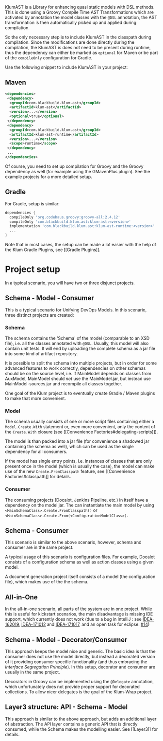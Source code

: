 KlumAST is a Library for enhancing quasi static models with DSL methods. This is done using a Groovy Compile Time AST 
Transformations which are activated by annotation the model classes with the `@DSL` annotation, the AST transformation
 is then automatically picked up and applied during compilation.
 
So the only necessary step is to include KlumAST in the classpath during compilation. Since the modifications are
done directly during the compilation, the KlumAST is does not need to be present during runtime, thus the dependency
can either be marked as `optional` for Maven or be part of the `compileOnly` configuration for Gradle.

Use the following snippet to include KlumAST in your project:
 
## Maven
```xml
<dependencies>
 <dependency>
  <groupId>com.blackbuild.klum.ast</groupId>
  <artifactId>klum-ast</artifactId>
  <version>...</version>
  <optional>true</optional>
 </dependency>
 <dependency>
  <groupId>com.blackbuild.klum.ast</groupId>
  <artifactId>klum-ast-runtime</artifactId>
  <version>...</version>
  <scope>runtime</scope>
 </dependency>
 ...
</dependencies>
```

Of course, you need to set up compilation for Groovy and the Groovy dependency as well (for example using the GMavenPlus
plugin). See the example projects for a more detailed setup.


## Gradle
For Gradle, setup is similar:  

```groovy
dependencies {
  compileOnly 'org.codehaus.groovy:groovy-all:2.4.12'
  compileOnly 'com.blackbuild.klum.ast:klum-ast:<version>'
  implementation 'com.blackbuild.klum.ast:klum-ast-runtime:<version>'
  ...
}
```
Note that in most cases, the setup can be made a lot easier with the help of the Klum Gradle Plugins, see [[Gradle Plugins]].

# Project setup

In a typical scenario, you will have two or three disjunct projects.

## Schema - Model - Consumer

This is a typical scenario for Unifying DevOps Models. In this scenario, three distinct projects are created:

### Schema

The schema contains the 'Schema' of the model (comparable to an XSD file), i.e. all the classes annotated with `@DSL`.
Usually, this model will also contain unit tests. It will end by uploading the complete schema as a jar file into some
kind of artifact repository.

It is possible to split the schema into multiple projects, but in order for some advanced features to work correctly,
dependencies on other schemas should be on the source level, i.e. if MainModel depends on classes from AuxModel, MainModel 
should _not_ use the MainModel.jar, but instead use MainModel-sources.jar and recompile all classes together.

One goal of the Klum project is to eventually create Gradle / Maven plugins to make that more convenient.


### Model

The schema usually consists of one or more script files containing either a `Model.Create.With` statement or, even more 
 convenient, only the content of the `Create.With` closure (see [[Convenience Factories#delegating-scripts]]).
 
The model is than packed into a jar file (for convenience a shadowed jar containing the schema as well), which can 
 be used as the single dependency for all consumers.

If the model has single entry points, i.e. instances of classes that are only present once in the
model (which is usually the case), the model can make use of the new `Create.FromClasspath` feature, see
[[Convenience Factories#classpath]] for details.
 
### Consumer

The consuming projects (Docalot, Jenkins Pipeline, etc.) in itself have a dependency on the model jar. The can instantiate
the main model by using `<MainSchemaClass>.Create.FromClasspath()` or `<MainSchemaClass>.Create.From(<ConfigurationModelClass>)`.

## Schema - Consumer

This scenario is similar to the above scenario, however, schema and consumer are in the same project. 

A typical usage of this scenario is configuration files. For example, Docalot consists of a configuration schema as well
as action classes using a given model.

A document generation project itself consists of a model (the configuration file), which makes use of the the schema.

## All-in-One

In the all-in-one scenario, all parts of the system are in one project. While this is useful for kickstart scenarios,
the main disadvantage is missing IDE support, which currently does not work (due to a bug in IntelliJ : see 
 [IDEA-162019](https://youtrack.jetbrains.com/issue/IDEA-162019), [IDEA-171012](https://youtrack.jetbrains.com/issue/IDEA-171012)
 and [IDEA-171017](https://youtrack.jetbrains.com/issue/IDEA-171017), and an open task for eclipse: 
 [#14](https://github.com/klum-dsl/klum-ast/issues/14))
 
 
## Schema - Model - Decorator/Consumer

This approach keeps the model nice and generic. The basic idea is that the consumer does not use the model directly,
but instead a decorated version of it providing consumer specific functionality (and thus embracing the _Interface 
Segregation Principle_). In this setup, decorator and consumer are usually in the same project.

Decorators in Groovy can be implemented using the `@Delegate` annotation, which unfortunately does not provide proper
support for decorated collections. To allow nicer delegates is the goal of the Klum-Wrap project.

## Layer3 structure: API - Schema - Model

This approach is similar to the above approach, but adds an additional layer of abstraction. The API layer contains a generic API that is directly consumed, while the Schema makes the modelling easier. See [[Layer3]] for details.

